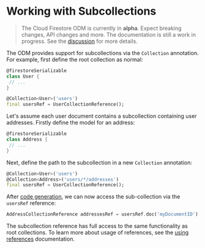 # Working with Subcollections

> The Cloud Firestore ODM is currently in **alpha**. Expect breaking changes, API changes and more. The documentation is still a work in progress. See the [discussion](https://github.com/firebase/flutterfire/discussions/7475) for more details.

The ODM provides support for subcollections via the `Collection` annotation. For example, first define
the root collection as normal:

```dart
@firestoreSerializable
class User {
 // ...
}

@Collection<User>('users')
final usersRef = UserCollectionReference();
```

Let's assume each user document contains a subcollection containing user addresses. Firstly define
the model for an address:

```dart
@firestoreSerializable
class Address {
 // ...
}
```

Next, define the path to the subcollection in a new `Collection` annotation:

```dart
@Collection<User>('users')
@Collection<Address>('users/*/addresses')
final usersRef = UserCollectionReference();
```

After [code generation](./code-generation.md), we can now access the sub-collection via the `usersRef`
reference:

```dart
AddressCollectionReference addressesRef = usersRef.doc('myDocumentID').addresses;
```

The subcollection reference has full access to the same functionality as root collections. To learn
more about usage of references, see the [using references](./references.md) documentation.
